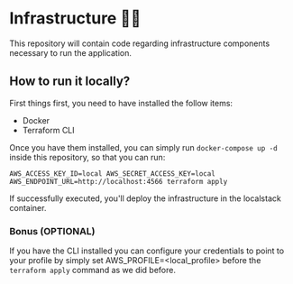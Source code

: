 # Infrastructure 🧑‍💻

This repository will contain code regarding infrastructure components necessary to run the application.

## How to run it locally?

First things first, you need to have installed the follow items:

- Docker
- Terraform CLI

Once you have them installed, you can simply run `docker-compose up -d` inside this repository, so that you can run:

`````
AWS_ACCESS_KEY_ID=local AWS_SECRET_ACCESS_KEY=local AWS_ENDPOINT_URL=http://localhost:4566 terraform apply
`````

If successfully executed, you'll deploy the infrastructure in the localstack container.


### Bonus (OPTIONAL)

If you have the CLI installed you can configure your credentials to point to your profile by simply set AWS_PROFILE=<local_profile> before the `terraform apply` command as we did before.